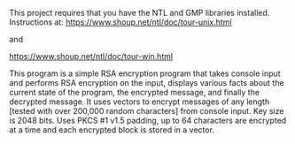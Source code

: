 This project requires that you have the NTL and GMP libraries installed.
Instructions at:
https://www.shoup.net/ntl/doc/tour-unix.html

and

https://www.shoup.net/ntl/doc/tour-win.html

This program is a simple RSA encryption program that takes console input and performs RSA encryption on the input, displays various facts about the current state of the program, the encrypted message, and finally the decrypted message. It uses vectors to encrypt messages of any length [tested with over 200,000 random characters] from console input. Key size is 2048 bits. Uses PKCS #1 v1.5 padding, up to 64 characters are encrypted at a time and each encrypted block is stored in a vector.

